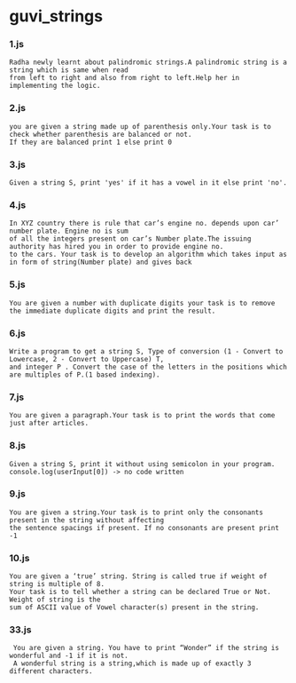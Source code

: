 # guvi_strings

### 1.js
    Radha newly learnt about palindromic strings.A palindromic string is a string which is same when read 
    from left to right and also from right to left.Help her in implementing the logic.

### 2.js
    you are given a string made up of parenthesis only.Your task is to check whether parenthesis are balanced or not.
    If they are balanced print 1 else print 0

### 3.js
    Given a string S, print 'yes' if it has a vowel in it else print 'no'.

### 4.js
    In XYZ country there is rule that car’s engine no. depends upon car’ number plate. Engine no is sum 
    of all the integers present on car’s Number plate.The issuing authority has hired you in order to provide engine no. 
    to the cars. Your task is to develop an algorithm which takes input as in form of string(Number plate) and gives back

### 5.js
    You are given a number with duplicate digits your task is to remove the immediate duplicate digits and print the result.
    
### 6.js
    Write a program to get a string S, Type of conversion (1 - Convert to Lowercase, 2 - Convert to Uppercase) T, 
    and integer P . Convert the case of the letters in the positions which are multiples of P.(1 based indexing).
    
### 7.js
    You are given a paragraph.Your task is to print the words that come just after articles.
    
### 8.js
    Given a string S, print it without using semicolon in your program.
    console.log(userInput[0]) -> no code written
    
### 9.js
    You are given a string.Your task is to print only the consonants present in the string without affecting
    the sentence spacings if present. If no consonants are present print -1
    
### 10.js
    You are given a ‘true’ string. String is called true if weight of string is multiple of 8. 
    Your task is to tell whether a string can be declared True or Not. Weight of string is the 
    sum of ASCII value of Vowel character(s) present in the string.
    
### 33.js
     You are given a string. You have to print “Wonder” if the string is wonderful and -1 if it is not. 
     A wonderful string is a string,which is made up of exactly 3 different characters.
